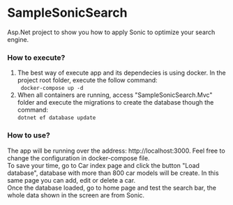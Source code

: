 # SampleSonicSearch
Asp.Net project to show you how to apply Sonic to optimize your search engine.

### How to execute?

1. The best way of execute app and its dependecies is using docker. In the project root folder, execute the follow command: <br/>
``` docker-compose up -d```
2. When all containers are running, access "SampleSonicSearch.Mvc" folder and execute the migrations to create the database though the command: <br/>
``` dotnet ef database update ```

### How to use?
The app will be running over the address: http://localhost:3000. Feel free to change the configuration in docker-compose file.<br/>
To save your time, go to Car index page and click the button "Load database", database with more than 800 car models will be create.
In this same page you can add, edit or delete a car.<br/> Once the database loaded, go to home page and test the search bar, the whole data
shown in the screen are from Sonic.
